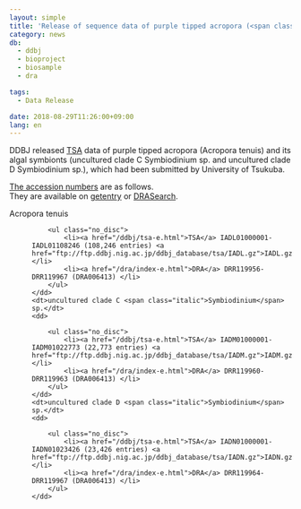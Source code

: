 ```yaml
---
layout: simple
title: 'Release of sequence data of purple tipped acropora (<span class="italic">Acropora tenuis</span>) and its algal symbionts'
category: news
db:
  - ddbj
  - bioproject
  - biosample
  - dra

tags:
  - Data Release

date: 2018-08-29T11:26:00+09:00
lang: en
---
```


<p>DDBJ released <a href="/ddbj/tsa-e.html">TSA</a> data of purple tipped acropora (<span class="italic">Acropora tenuis</span>) and its algal symbionts (uncultured clade C <span class="italic">Symbiodinium</span> sp. and uncultured clade D <span class="italic">Symbiodinium</span> sp.), which had been submitted by University of Tsukuba. </p>

<p><a href="/documents/accessions.html">The accession numbers</a> are as follows. <br>They are available on <a href="http://getentry.ddbj.nig.ac.jp/top-e.html">getentry</a> or <a href="http://ddbj.nig.ac.jp/DRASearch/">DRASearch</a>. </p>

<dl>
    <dt><span class="italic">Acropora tenuis</span></dt>
    <dd>

        <ul class="no_disc">
            <li><a href="/ddbj/tsa-e.html">TSA</a> IADL01000001-IADL01108246 (108,246 entries) <a href="ftp://ftp.ddbj.nig.ac.jp/ddbj_database/tsa/IADL.gz">IADL.gz</a></li>
            <li><a href="/dra/index-e.html">DRA</a> DRR119956-DRR119967 (DRA006413) </li>
        </ul>
    </dd>
    <dt>uncultured clade C <span class="italic">Symbiodinium</span> sp.</dt>
    <dd>

        <ul class="no_disc">
            <li><a href="/ddbj/tsa-e.html">TSA</a> IADM01000001-IADM01022773 (22,773 entries) <a href="ftp://ftp.ddbj.nig.ac.jp/ddbj_database/tsa/IADM.gz">IADM.gz</a></li>
            <li><a href="/dra/index-e.html">DRA</a> DRR119960-DRR119963 (DRA006413) </li>
        </ul>
    </dd>
    <dt>uncultured clade D <span class="italic">Symbiodinium</span> sp.</dt>
    <dd>

        <ul class="no_disc">
            <li><a href="/ddbj/tsa-e.html">TSA</a> IADN01000001-IADN01023426 (23,426 entries) <a href="ftp://ftp.ddbj.nig.ac.jp/ddbj_database/tsa/IADN.gz">IADN.gz</a></li>
            <li><a href="/dra/index-e.html">DRA</a> DRR119964-DRR119967 (DRA006413) </li>
        </ul>
    </dd>
</dl>

